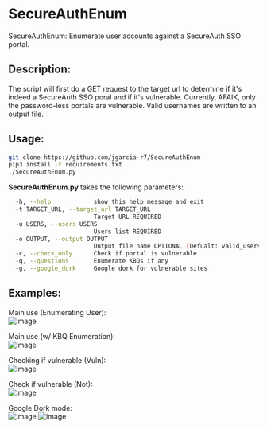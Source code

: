 # SecureAuthEnum
SecureAuthEnum: Enumerate user accounts against a SecureAuth SSO portal.
## Description:  
The script will first do a GET request to the target url to determine if it's indeed a SecureAuth SSO poral and if it's vulnerable. Currently, AFAIK, only the password-less portals are vulnerable. Valid usernames are written to an output file. 

## Usage:  
```bash
git clone https://github.com/jgarcia-r7/SecureAuthEnum
pip3 install -r requirements.txt
./SecureAuthEnum.py
```
**SecureAuthEnum.py** takes the following parameters:  
```bash
  -h, --help            show this help message and exit
  -t TARGET_URL, --target_url TARGET_URL
                        Target URL REQUIRED
  -u USERS, --users USERS
                        Users list REQUIRED
  -o OUTPUT, --output OUTPUT
                        Output file name OPTIONAL (Defualt: valid_users.txt)
  -c, --check_only      Check if portal is vulnerable
  -q, --questions       Enumerate KBQs if any
  -g, --google_dork     Google dork for vulnerable sites
```

## Examples:  
Main use (Enumerating User):  
![image](https://user-images.githubusercontent.com/81575551/162858591-056d6f15-ccc4-4d5e-9bfb-a59365273427.png)

Main use (w/ KBQ Enumeration):  
![image](https://user-images.githubusercontent.com/81575551/163429229-fad4e9de-3c3d-46b3-83cc-4286f6769454.png)

Checking if vulnerable (Vuln):  
![image](https://user-images.githubusercontent.com/81575551/162858707-382a3e4b-e5b8-4f26-9dc0-b23fbd68cab4.png)

Check if vulnerable (Not):  
![image](https://user-images.githubusercontent.com/81575551/162858851-a69a297c-f6a9-4449-be2c-06b54b7d279f.png)

Google Dork mode:  
![image](https://user-images.githubusercontent.com/81575551/163429419-03103ff6-bcdf-404d-9550-5fd17dbe75e0.png)
![image](https://user-images.githubusercontent.com/81575551/163429488-4161110f-dc67-4e21-bee8-b40470e98582.png)

